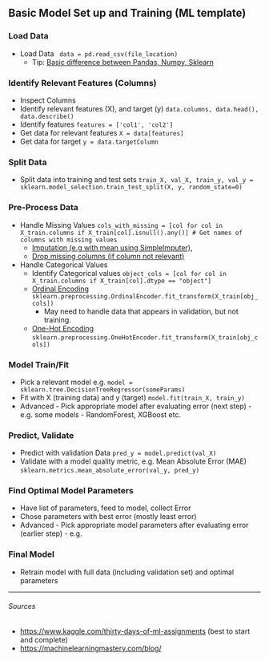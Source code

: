 ## Basic Model Set up and Training (ML template)

### Load Data
* Load Data ` data = pd.read_csv(file_location)`
  * Tip: [Basic difference between Pandas, Numpy, Sklearn](https://www.quora.com/What-is-the-relationship-among-NumPy-SciPy-Pandas-and-Scikit-learn-and-when-should-I-use-each-one-of-them)

### Identify Relevant Features (Columns)
* Inspect Columns
* Identify relevant features (X), and target (y) `data.columns, data.head(), data.describe()`  
* Identify features `features = ['col1', 'col2']`
* Get data for relevant features `X = data[features]`
* Get data for target `y = data.targetColumn`

### Split Data
* Split data into training and test sets `train_X, val_X, train_y, val_y = sklearn.model_selection.train_test_split(X, y, random_state=0)`

### Pre-Process Data
* Handle Missing Values `cols_with_missing = [col for col in X_train.columns if X_train[col].isnull().any()] # Get names of columns with missing values`
  * [Imputation (e.g with mean using SimpleImputer)](https://www.kaggle.com/alexisbcook/missing-values?scriptVersionId=79127568&cellId=8), 
  * [Drop missing columns (if column not relevant)](https://www.kaggle.com/alexisbcook/missing-values?scriptVersionId=79127568&cellId=6)
* Handle Categorical Values
  * Identify Categorical values `object_cols = [col for col in X_train.columns if X_train[col].dtype == "object"]`
  * [Ordinal Encoding](https://www.kaggle.com/alexisbcook/categorical-variables?scriptVersionId=79127496&cellId=12) `sklearn.preprocessing.OrdinalEncoder.fit_transform(X_train[obj_cols])`
    * May need to handle data that appears in validation, but not training.
  * [One-Hot Encoding](https://www.kaggle.com/alexisbcook/categorical-variables?scriptVersionId=79127496&cellId=14) `sklearn.preprocessing.OneHotEncoder.fit_transform(X_train[obj_cols])` 

### Model Train/Fit
* Pick a relevant model e.g. `model = sklearn.tree.DecisionTreeRegressor(someParams)`
* Fit with X (training data) and y (target) `model.fit(train_X, train_y)`
* Advanced - Pick appropriate model after evaluating error (next step) - e.g. some models - RandomForest, XGBoost etc.

### Predict, Validate
* Predict with validation Data `pred_y = model.predict(val_X)`
* Validate with a model quality metric, e.g. Mean Absolute Error (MAE) `sklearn.metrics.mean_absolute_error(val_y, pred_y)`

### Find Optimal Model Parameters
* Have list of parameters, feed to model, collect Error
* Chose parameters with best error (mostly least error)
* Advanced - Pick appropriate model parameters after evaluating error (earlier step) - e.g.

### Final Model
* Retrain model with full data (including validation set) and optimal parameters

---
###### Sources 
- https://www.kaggle.com/thirty-days-of-ml-assignments (best to start and complete)
- https://machinelearningmastery.com/blog/
